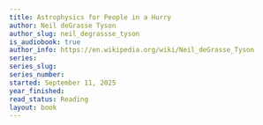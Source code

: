 ```yaml
---
title: Astrophysics for People in a Hurry
author: Neil deGrasse Tyson
author_slug: neil_degrassse_tyson
is_audiobook: true
author_info: https://en.wikipedia.org/wiki/Neil_deGrasse_Tyson
series: 
series_slug: 
series_number: 
started: September 11, 2025 
year_finished: 
read_status: Reading
layout: book
---
```

